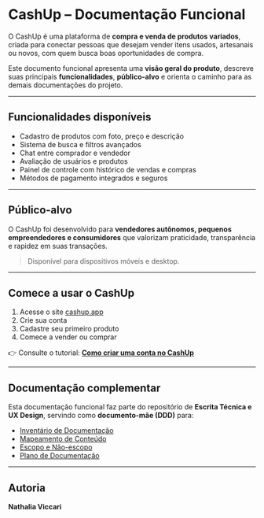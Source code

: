 # CashUp – Documentação Funcional

O CashUp é uma plataforma de **compra e venda de produtos variados**, criada para conectar pessoas que desejam vender itens usados, artesanais ou novos, com quem busca boas oportunidades de compra.

Este documento funcional apresenta uma **visão geral do produto**, descreve suas principais **funcionalidades**, **público-alvo** e orienta o caminho para as demais documentações do projeto.

---

## Funcionalidades disponíveis

- Cadastro de produtos com foto, preço e descrição  
- Sistema de busca e filtros avançados  
- Chat entre comprador e vendedor  
- Avaliação de usuários e produtos  
- Painel de controle com histórico de vendas e compras  
- Métodos de pagamento integrados e seguros  

---

## Público-alvo

O CashUp foi desenvolvido para **vendedores autônomos, pequenos empreendedores e consumidores** que valorizam praticidade, transparência e rapidez em suas transações.

> Disponível para dispositivos móveis e desktop.  

---

## Comece a usar o CashUp

1. Acesse o site [cashup.app](#)  
2. Crie sua conta  
3. Cadastre seu primeiro produto  
4. Comece a vender ou comprar

👉 Consulte o tutorial: [**Como criar uma conta no CashUp**](./docs/tutorial-criar-conta.md)

---

## Documentação complementar

Esta documentação funcional faz parte do repositório de **Escrita Técnica e UX Design**, servindo como **documento-mãe (DDD)** para:

- [Inventário de Documentação](./02_Inventario/inventario_cashup.csv)  
- [Mapeamento de Conteúdo](./03_Mapeamento/mapeamento_cashup.md)  
- [Escopo e Não-escopo](./04_Escopo/escopo_cashup.md)  
- [Plano de Documentação](./05_Plano/plano_documentacao_cashup.md)

---

## Autoria

**Nathalia Viccari**
